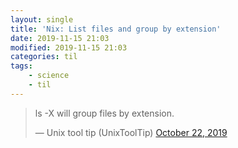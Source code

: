 ```yaml
---
layout: single
title: 'Nix: List files and group by extension'
date: 2019-11-15 21:03
modified: 2019-11-15 21:03
categories: til
tags:
    - science
    - til
---
```


<blockquote class="twitter-tweet">
<p lang="en" dir="ltr">ls -X will group files by extension.</p>
&mdash; Unix tool tip (UnixToolTip)
<a href="https://twitter.com/UnixToolTip/status/1186683691642298368">October 22, 2019</a>
</blockquote>
<script async src="https://platform.twitter.com/widgets.js" charset="utf-8"></script>
